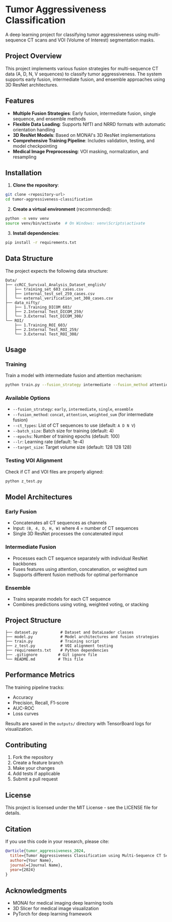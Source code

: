 # Tumor Aggressiveness Classification

A deep learning project for classifying tumor aggressiveness using multi-sequence CT scans and VOI (Volume of Interest) segmentation masks.

## Project Overview

This project implements various fusion strategies for multi-sequence CT data (A, D, N, V sequences) to classify tumor aggressiveness. The system supports early fusion, intermediate fusion, and ensemble approaches using 3D ResNet architectures.

## Features

- **Multiple Fusion Strategies**: Early fusion, intermediate fusion, single sequence, and ensemble methods
- **Flexible Data Loading**: Supports NIfTI and NRRD formats with automatic orientation handling
- **3D ResNet Models**: Based on MONAI's 3D ResNet implementations
- **Comprehensive Training Pipeline**: Includes validation, testing, and model checkpointing
- **Medical Image Preprocessing**: VOI masking, normalization, and resampling

## Installation

1. **Clone the repository**:
```bash
git clone <repository-url>
cd tumor-aggressiveness-classification
```

2. **Create a virtual environment** (recommended):
```bash
python -m venv venv
source venv/bin/activate  # On Windows: venv\Scripts\activate
```

3. **Install dependencies**:
```bash
pip install -r requirements.txt
```

## Data Structure

The project expects the following data structure:
```
Data/
├── ccRCC_Survival_Analysis_Dataset_english/
│   ├── training_set_603_cases.csv
│   ├── internal_test_set_259_cases.csv
│   └── external_verification_set_308_cases.csv
├── data_nifty/
│   ├── 1.Training_DICOM_603/
│   ├── 2.Internal Test_DICOM_259/
│   └── 3.External Test_DICOM_308/
└── ROI/
    ├── 1.Training_ROI_603/
    ├── 2.Internal Test_ROI_259/
    └── 3.External Test_ROI_308/
```

## Usage

### Training

Train a model with intermediate fusion and attention mechanism:
```bash
python train.py --fusion_strategy intermediate --fusion_method attention --batch_size 8 --epochs 50 --lr 1e-4
```

### Available Options

- `--fusion_strategy`: `early`, `intermediate`, `single`, `ensemble`
- `--fusion_method`: `concat`, `attention`, `weighted_sum` (for intermediate fusion)
- `--ct_types`: List of CT sequences to use (default: `A D N V`)
- `--batch_size`: Batch size for training (default: 4)
- `--epochs`: Number of training epochs (default: 100)
- `--lr`: Learning rate (default: 1e-4)
- `--target_size`: Target volume size (default: 128 128 128)

### Testing VOI Alignment

Check if CT and VOI files are properly aligned:
```bash
python z_test.py
```

## Model Architectures

### Early Fusion
- Concatenates all CT sequences as channels
- Input: `(B, 4, D, H, W)` where 4 = number of CT sequences
- Single 3D ResNet processes the concatenated input

### Intermediate Fusion
- Processes each CT sequence separately with individual ResNet backbones
- Fuses features using attention, concatenation, or weighted sum
- Supports different fusion methods for optimal performance

### Ensemble
- Trains separate models for each CT sequence
- Combines predictions using voting, weighted voting, or stacking

## Project Structure

```
├── dataset.py          # Dataset and DataLoader classes
├── model.py            # Model architectures and fusion strategies
├── train.py            # Training script
├── z_test.py           # VOI alignment testing
├── requirements.txt    # Python dependencies
├── .gitignore         # Git ignore file
└── README.md          # This file
```

## Performance Metrics

The training pipeline tracks:
- Accuracy
- Precision, Recall, F1-score
- AUC-ROC
- Loss curves

Results are saved in the `outputs/` directory with TensorBoard logs for visualization.

## Contributing

1. Fork the repository
2. Create a feature branch
3. Make your changes
4. Add tests if applicable
5. Submit a pull request

## License

This project is licensed under the MIT License - see the LICENSE file for details.

## Citation

If you use this code in your research, please cite:

```bibtex
@article{tumor_aggressiveness_2024,
  title={Tumor Aggressiveness Classification using Multi-Sequence CT Scans},
  author={Your Name},
  journal={Journal Name},
  year={2024}
}
```

## Acknowledgments

- MONAI for medical imaging deep learning tools
- 3D Slicer for medical image visualization
- PyTorch for deep learning framework
